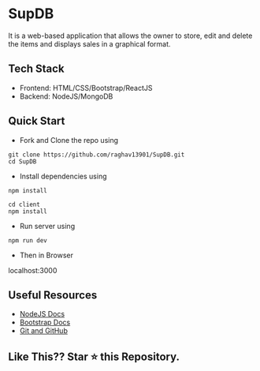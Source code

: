 # SupDB
It is a web-based application that allows the owner to store, edit and delete the items and displays sales in a graphical format.

## Tech Stack
- Frontend: HTML/CSS/Bootstrap/ReactJS
- Backend: NodeJS/MongoDB

## Quick Start

- Fork and Clone the repo using
```
git clone https://github.com/raghav13901/SupDB.git
cd SupDB
```
- Install dependencies using
```
npm install
```
```
cd client
npm install
```
- Run server using
```
npm run dev
```
- Then in Browser

localhost:3000

## Useful Resources

- [NodeJS Docs](https://nodejs.org/docs/latest-v12.x/api/)
- [Bootstrap Docs](https://getbootstrap.com/docs/4.5/getting-started/introduction/)
- [Git and GitHub](https://www.digitalocean.com/community/tutorials/how-to-use-git-a-reference-guide)

## Like This?? Star ⭐ this Repository.

